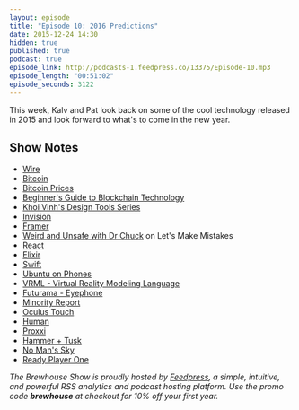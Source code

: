 ```yaml
---
layout: episode
title: "Episode 10: 2016 Predictions"
date: 2015-12-24 14:30
hidden: true
published: true
podcast: true
episode_link: http://podcasts-1.feedpress.co/13375/Episode-10.mp3
episode_length: "00:51:02"
episode_seconds: 3122
---
```


This week, Kalv and Pat look back on some of the cool technology released in 2015 and look forward to what's to come in the new year.

<!-- break -->

## Show Notes

- [Wire](https://wire.com)
- [Bitcoin](https://bitcoin.org/en/)
- [Bitcoin Prices](http://www.coindesk.com/price/)
- [Beginner's Guide to Blockchain Technology](https://en.wikipedia.org/wiki/Block_chain_(database))
- [Khoi Vinh's Design Tools Series](http://www.subtraction.com/2015/12/23/design-tools-news-no-8/)
- [Invision](http://www.invisionapp.com)
- [Framer](http://framerjs.com)
- [Weird and Unsafe with Dr Chuck](http://soundcloud.com/lets-make-mistakes/163-weird-and-unsafe-with-dr-chuck) on Let's Make Mistakes
- [React](http://reactjs.com)
- [Elixir](http://elixir-lang.org)
- [Swift](https://developer.apple.com/swift/)
- [Ubuntu on Phones](http://ubuntu.com/phone)
- [VRML - Virtual Reality Modeling Language](https://en.wikipedia.org/wiki/VRML)
- [Futurama - Eyephone](https://www.youtube.com/watch?v=eJyMEkb_8to)
- [Minority Report](http://www.imdb.com/title/tt0181689/)
- [Oculus Touch](https://www.oculus.com/en-us/rift/#oculus-touch)
- [Human](http://www.ishuman.co)
- [Proxxi](https://thoughts.ishuman.co/our-first-product-graduation-proxxi-67228b8ecb04#.cr5et8fnr)
- [Hammer + Tusk](http://hammerandtusk.com)
- [No Man's Sky](https://www.youtube.com/watch?v=ueBCC1PCf84)
- [Ready Player One](http://www.amazon.com/Ready-Player-One-A-Novel/dp/0307887448)

*The Brewhouse Show is proudly hosted by [Feedpress][FP], a simple, intuitive, and powerful RSS analytics and podcast hosting platform. Use the promo code **brewhouse** at checkout for 10% off your first year.*

[FP]: http://feed.press
[TBS]: http://brewhouse.io/show/